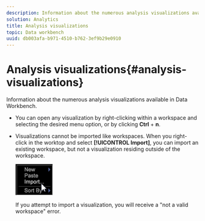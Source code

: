 ```yaml
---
description: Information about the numerous analysis visualizations available in Data Workbench.
solution: Analytics
title: Analysis visualizations
topic: Data workbench
uuid: db003afa-b971-4510-b762-3ef9b29e0910
---
```


# Analysis visualizations{#analysis-visualizations}

Information about the numerous analysis visualizations available in Data Workbench.

* You can open any visualization by right-clicking within a workspace and selecting the desired menu option, or by clicking **Ctrl** + **n**. 

* Visualizations cannot be imported like workspaces. When you right-click in the worktop and select **[!UICONTROL Import]**, you can import an existing workspace, but not a visualization residing outside of the workspace.

  ![](assets/import_workspace.png)

  If you attempt to import a visualization, you will receive a "not a valid workspace" error.

